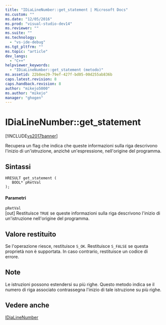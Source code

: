 ```yaml
---
title: "IDiaLineNumber::get_statement | Microsoft Docs"
ms.custom: ""
ms.date: "12/05/2016"
ms.prod: "visual-studio-dev14"
ms.reviewer: ""
ms.suite: ""
ms.technology: 
  - "vs-ide-debug"
ms.tgt_pltfrm: ""
ms.topic: "article"
dev_langs: 
  - "C++"
helpviewer_keywords: 
  - "IDiaLineNumber::get_statement (metodo)"
ms.assetid: 22b8ee29-79ef-427f-bd05-00d255ab836b
caps.latest.revision: 8
caps.handback.revision: 8
author: "mikejo5000"
ms.author: "mikejo"
manager: "ghogen"
---
```

# IDiaLineNumber::get_statement
[!INCLUDE[vs2017banner](../../code-quality/includes/vs2017banner.md)]

Recupera un flag che indica che queste informazioni sulla riga descrivono l'inizio di un'istruzione, anziché un'espressione, nell'origine del programma.  
  
## Sintassi  
  
```cpp#  
HRESULT get_statement (   
   BOOL* pRetVal  
);  
```  
  
#### Parametri  
 `pRetVal`  
 \[out\]  Restituisce `TRUE` se queste informazioni sulla riga descrivono l'inizio di un'istruzione nell'origine del programma.  
  
## Valore restituito  
 Se l'operazione riesce, restituisce `S_OK`.  Restituisce `S_FALSE` se questa proprietà non è supportata.  In caso contrario, restituisce un codice di errore.  
  
## Note  
 Le istruzioni possono estendersi su più righe.  Questo metodo indica se il numero di riga associato contrassegna l'inizio di tale istruzione su più righe.  
  
## Vedere anche  
 [IDiaLineNumber](../../debugger/debug-interface-access/idialinenumber.md)